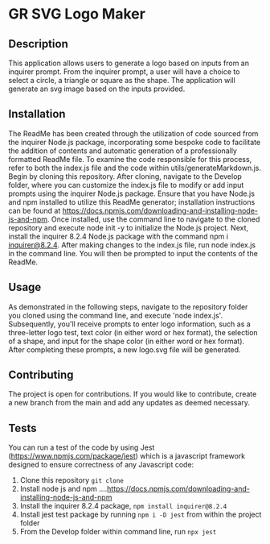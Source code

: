 # GR SVG Logo Maker

## Description

This application allows users to generate a logo based on inputs from an inquirer prompt. From the inquirer prompt, a user will have a choice to select a circle, a triangle or square as the shape. The application will generate an svg image based on the inputs provided. 

## Installation
The ReadMe has been created through the utilization of code sourced from the inquirer Node.js package, incorporating some bespoke code to facilitate the addition of contents and automatic generation of a professionally formatted ReadMe file. To examine the code responsible for this process, refer to both the index.js file and the code within utils/generateMarkdown.js. Begin by cloning this repository. After cloning, navigate to the Develop folder, where you can customize the index.js file to modify or add input prompts using the inquirer Node.js package. Ensure that you have Node.js and npm installed to utilize this ReadMe generator; installation instructions can be found at https://docs.npmjs.com/downloading-and-installing-node-js-and-npm. Once installed, use the command line to navigate to the cloned repository and execute node init -y to initialize the Node.js project. Next, install the inquirer 8.2.4 Node.js package with the command npm i inquirer@8.2.4. After making changes to the index.js file, run node index.js in the command line. You will then be prompted to input the contents of the ReadMe.
## Usage

As demonstrated in the following steps, navigate to the repository folder you cloned using the command line, and execute 'node index.js'. Subsequently, you'll receive prompts to enter logo information, such as a three-letter logo test, text color (in either word or hex format), the selection of a shape, and input for the shape color (in either word or hex format). After completing these prompts, a new logo.svg file will be generated.


## Contributing
The project is open for contributions. If you would like to contribute, create a new branch from the main and add any updates as deemed necessary.

## Tests
You can run a test of the code by using Jest (https://www.npmjs.com/package/jest) which is a javascript framework designed to ensure correctness of any Javascript code:

1. Clone this repository `git clone`
2. Install node js and npm ....https://docs.npmjs.com/downloading-and-installing-node-js-and-npm
3. Install the inquirer 8.2.4 package, `npm install inquirer@8.2.4`
4. Install jest test package by running `npm i -D jest` from within the project folder
5. From the Develop folder within command line, run `npx jest`
